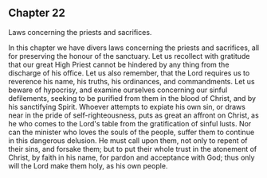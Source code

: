 ## Chapter 22

Laws concerning the priests and sacrifices.

In this chapter we have divers laws concerning the priests and sacrifices, all for preserving the honour of the sanctuary. Let us recollect with gratitude that our great High Priest cannot be hindered by any thing from the discharge of his office. Let us also remember, that the Lord requires us to reverence his name, his truths, his ordinances, and commandments. Let us beware of hypocrisy, and examine ourselves concerning our sinful defilements, seeking to be purified from them in the blood of Christ, and by his sanctifying Spirit. Whoever attempts to expiate his own sin, or draws near in the pride of self-righteousness, puts as great an affront on Christ, as he who comes to the Lord's table from the gratification of sinful lusts. Nor can the minister who loves the souls of the people, suffer them to continue in this dangerous delusion. He must call upon them, not only to repent of their sins, and forsake them; but to put their whole trust in the atonement of Christ, by faith in his name, for pardon and acceptance with God; thus only will the Lord make them holy, as his own people.


